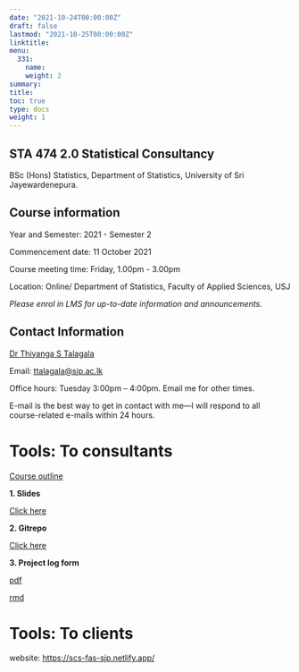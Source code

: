 ```yaml
---
date: "2021-10-24T00:00:00Z"
draft: false
lastmod: "2021-10-25T00:00:00Z"
linktitle: 
menu:
  331: 
    name: 
    weight: 2
summary: 
title: 
toc: true
type: docs
weight: 1
---
```


## STA 474 2.0 Statistical Consultancy

BSc (Hons) Statistics, Department of Statistics, University of Sri Jayewardenepura.

## Course information

Year and Semester: 2021 - Semester 2

Commencement date: 11 October 2021

Course meeting time: Friday, 1.00pm - 3.00pm

Location: Online/ Department of Statistics, Faculty of Applied Sciences, USJ

*Please enrol in LMS for up-to-date information and announcements.*

## Contact Information

[Dr Thiyanga S Talagala](https://thiyanga.netlify.app/)

Email: ttalagala@sjp.ac.lk

Office hours: Tuesday 3:00pm – 4:00pm. Email me for other times.

E-mail is the best way to get in contact with me—I will respond to all course-related e-mails within 24 hours.

# Tools: To consultants

[Course outline](/CO/2021s2/STA474_2_statistical_consultancy_2021_2022.pdf)

**1. Slides**

[Click here](https://thiyangt.github.io/statconsultancy/#1)

**2. Gitrepo**

[Click here](https://github.com/thiyangt/statconsultancy)

**3. Project log form**

[pdf](/SCS/template_logform.pdf)

[rmd](/SCS/template_logform.Rmd)



# Tools: To clients

website: https://scs-fas-sjp.netlify.app/
